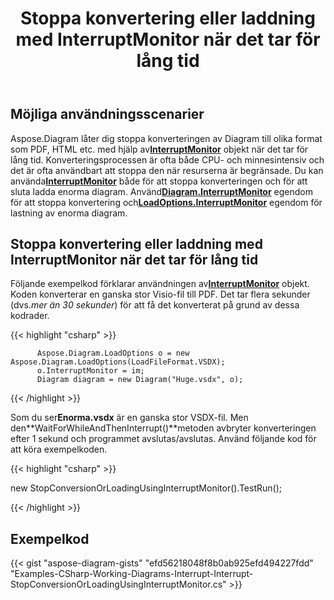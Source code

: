 ﻿---
title: Stoppa konvertering eller laddning med InterruptMonitor när det tar för lång tid
type: docs
weight: 30
url: /sv/net/stop-conversion-or-loading-using-interruptmonitor-when-it-is-taking-too-long/
description: Det här avsnittet förklarar hur du stoppar konvertering eller laddning med Aspose.Diagram.
---
## **Möjliga användningsscenarier**

Aspose.Diagram låter dig stoppa konverteringen av Diagram till olika format som PDF, HTML etc. med hjälp av[**InterruptMonitor**](https://reference.aspose.com/diagram/net/aspose.diagram/interruptmonitor) objekt när det tar för lång tid. Konverteringsprocessen är ofta både CPU- och minnesintensiv och det är ofta användbart att stoppa den när resurserna är begränsade. Du kan använda[**InterruptMonitor**](https://reference.aspose.com/diagram/net/aspose.diagram/interruptmonitor) både för att stoppa konverteringen och för att sluta ladda enorma diagram. Använd[**Diagram.InterruptMonitor**](https://reference.aspose.com/diagram/net/aspose.diagram/diagram/properties/interruptmonitor) egendom för att stoppa konvertering och[**LoadOptions.InterruptMonitor**](https://reference.aspose.com/diagram/net/aspose.diagram/loadoptions/properties/interruptmonitor) egendom för lastning av enorma diagram.

## **Stoppa konvertering eller laddning med InterruptMonitor när det tar för lång tid**

Följande exempelkod förklarar användningen av[**InterruptMonitor**](https://reference.aspose.com/diagram/net/aspose.diagram/interruptmonitor) objekt. Koden konverterar en ganska stor Visio-fil till PDF. Det tar flera sekunder (dvs.*mer än 30 sekunder*) för att få det konverterat på grund av dessa kodrader.

{{< highlight "csharp" >}}

	      Aspose.Diagram.LoadOptions o = new Aspose.Diagram.LoadOptions(LoadFileFormat.VSDX);
	      o.InterruptMonitor = im;
	      Diagram diagram = new Diagram("Huge.vsdx", o);

{{< /highlight >}}

 Som du ser**Enorma.vsdx** är en ganska stor VSDX-fil. Men den**WaitForWhileAndThenInterrupt()**metoden avbryter konverteringen efter 1 sekund och programmet avslutas/avslutas. Använd följande kod för att köra exempelkoden.

{{< highlight "csharp" >}}

 new StopConversionOrLoadingUsingInterruptMonitor().TestRun();

{{< /highlight >}}

## **Exempelkod**
{{< gist "aspose-diagram-gists" "efd56218048f8b0ab925efd494227fdd" "Examples-CSharp-Working-Diagrams-Interrupt-Interrupt-StopConversionOrLoadingUsingInterruptMonitor.cs" >}}
